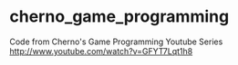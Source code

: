 cherno_game_programming
=======================

Code from Cherno's Game Programming Youtube Series http://www.youtube.com/watch?v=GFYT7Lqt1h8